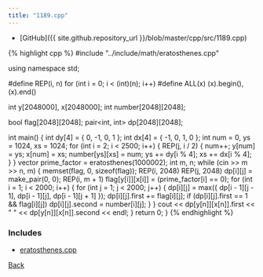 ```yaml
---
title: "1189.cpp"
---
```


- [GitHub]({{ site.github.repository_url }}/blob/master/cpp/src/1189.cpp)

{% highlight cpp %}
#include "../include/math/eratosthenes.cpp"

using namespace std;

#define REP(i, n) for (int i = 0; i < (int)(n); i++)
#define ALL(x) (x).begin(), (x).end()

int y[2048000], x[2048000];
int number[2048][2048];

bool flag[2048][2048];
pair<int, int> dp[2048][2048];

int main() {
  int dy[4] = { 0, -1, 0, 1 };
  int dx[4] = { -1, 0, 1, 0 };
  int num = 0, ys = 1024, xs = 1024;
  for (int i = 2; i < 2500; i++) {
    REP(j, i / 2) {
      num++;
      y[num] = ys;
      x[num] = xs;
      number[ys][xs] = num;
      ys += dy[i % 4];
      xs += dx[i % 4];
    }
  }
  vector<int> prime_factor = eratosthenes(1000002);
  int m, n;
  while (cin >> m >> n, m) {
    memset(flag, 0, sizeof(flag));
    REP(i, 2048) REP(j, 2048) dp[i][j] = make_pair(0, 0);
    REP(i, m + 1) flag[y[i]][x[i]] = (prime_factor[i] == 0);
    for (int i = 1; i < 2000; i++) {
      for (int j = 1; j < 2000; j++) {
        dp[i][j] = max({ dp[i - 1][j - 1], dp[i - 1][j], dp[i - 1][j + 1] });
        dp[i][j].first += flag[i][j];
        if (dp[i][j].first == 1 && flag[i][j]) dp[i][j].second = number[i][j];
      }
    }
    cout << dp[y[n]][x[n]].first << " " << dp[y[n]][x[n]].second << endl;
  }
  return 0;
}
{% endhighlight %}

### Includes

- [eratosthenes.cpp](../include/math/eratosthenes)

[Back](..)
